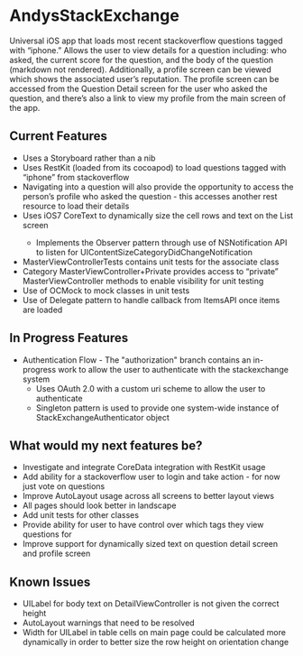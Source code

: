 AndysStackExchange
==================
Universal iOS app that loads most recent stackoverflow questions tagged with “iphone.”  Allows the user to view details for a question including: who asked, the current score for the question, and the body of the question (markdown not rendered).  Additionally, a profile screen can be viewed which shows the associated user’s reputation.  The profile screen can be accessed from the Question Detail screen for the user who asked the question, and there’s also a link to view my profile from the main screen of the app.

## Current Features
<ul>
<li>Uses a Storyboard rather than a nib</li>
<li>Uses RestKit (loaded from its cocoapod) to load questions tagged with “iphone” from stackoverflow</li>
<li>Navigating into a question will also provide the opportunity to access the person’s profile who asked the question - this accesses another rest resource to load their details</li>
<li>Uses iOS7 CoreText to dynamically size the cell rows and text on the List screen</li>
<ul><li>Implements the Observer pattern through use of NSNotification API to listen for UIContentSizeCategoryDidChangeNotification</li></ul>
<li>MasterViewControllerTests contains unit tests for the associate class</li>
<li>Category MasterViewController+Private provides access to “private” MasterViewController methods to enable visibility for unit testing</li>
<li>Use of OCMock to mock classes in unit tests</li>
<li>Use of Delegate pattern to handle callback from ItemsAPI once items are loaded</li>
</ul>

## In Progress Features
<ul>
<li>Authentication Flow - The "authorization" branch contains an in-progress work to allow the user to authenticate with the stackexchange system
<ul>
<li>Uses OAuth 2.0 with a custom uri scheme to allow the user to authenticate</li>
<li>Singleton pattern is used to provide one system-wide instance of StackExchangeAuthenticator object</li>
</ul>
</li>
</ul>

## What would my next features be?
<ul>
<li>Investigate and integrate CoreData integration with RestKit usage</li>
<li>Add ability for a stackoverflow user to login and take action - for now just vote on questions</li>
<li>Improve AutoLayout usage across all screens to better layout views</li>
<li>All pages should look better in landscape</li>
<li>Add unit tests for other classes</li>
<li>Provide ability for user to have control over which tags they view questions for</li>
<li>Improve support for dynamically sized text on question detail screen and profile screen</li>
</ul>

## Known Issues
<ul>
<li>UILabel for body text on DetailViewController is not given the correct height</li>
<li>AutoLayout warnings that need to be resolved</li>
<li>Width for UILabel in table cells on main page could be calculated more dynamically in order to better size the row height on orientation change</li>
</ul>
